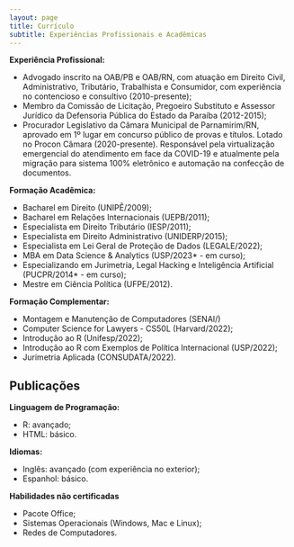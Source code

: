 ```yaml
---
layout: page
title: Currículo
subtitle: Experiências Profissionais e Acadêmicas
---
```


**Experiência Profissional:**
- Advogado inscrito na OAB/PB e OAB/RN, com atuação em Direito Civil, Administrativo, Tributário, Trabalhista e Consumidor, com experiência no contencioso e consultivo (2010-presente);
- Membro da Comissão de Licitação, Pregoeiro Substituto e Assessor Jurídico da Defensoria Pública do Estado da Paraíba (2012-2015);
- Procurador Legislativo da Câmara Municipal de Parnamirim/RN, aprovado em 1º lugar em concurso público de provas e títulos. Lotado no Procon Câmara (2020-presente). Responsável pela virtualização emergencial do atendimento em face da COVID-19 e atualmente pela migração para sistema 100% eletrônico e automação na confecção de documentos.

**Formação Acadêmica:**
- Bacharel em Direito (UNIPÊ/2009);
- Bacharel em Relações Internacionais (UEPB/2011);
- Especialista em Direito Tributário (IESP/2011);
- Especialista em Direito Administrativo (UNIDERP/2015);
- Especialista em Lei Geral de Proteção de Dados (LEGALE/2022);
- MBA em Data Science & Analytics (USP/2023* - em curso);
- Especializando em Jurimetria, Legal Hacking e Inteligência Artificial (PUCPR/2014* - em curso);
- Mestre em Ciência Política (UFPE/2012).

**Formação Complementar:**
- Montagem e Manutenção de Computadores (SENAI/)
- Computer Science for Lawyers - CS50L (Harvard/2022);
- Introdução ao R (Unifesp/2022);
- Introdução ao R com Exemplos de Política Internacional (USP/2022);
- Jurimetria Aplicada (CONSUDATA/2022).

**Publicações**
- 

**Linguagem de Programação:**
- R: avançado;
- HTML: básico.

**Idiomas:**
- Inglês: avançado (com experiência no exterior);
- Espanhol: básico.

**Habilidades não certificadas**
- Pacote Office;
- Sistemas Operacionais (Windows, Mac e Linux);
- Redes de Computadores.

